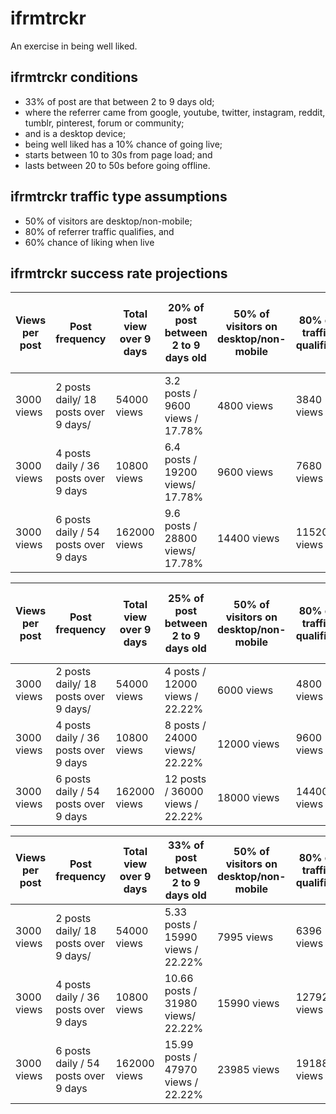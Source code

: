# ifrmtrckr

An exercise in being well liked.

## ifrmtrckr conditions

- 33% of post are that between 2 to 9 days old;
- where the referrer came from google, youtube, twitter, instagram, reddit, tumblr, pinterest, forum or community;
- and is a desktop device;
- being well liked has a 10% chance of going live;
- starts between 10 to 30s from page load; and
- lasts between 20 to 50s before going offline.

## ifrmtrckr traffic type assumptions 

- 50% of visitors are desktop/non-mobile;
- 80% of referrer traffic qualifies, and
- 60% chance of liking when live

## ifrmtrckr success rate projections

| Views per post | Post frequency                       | Total view over 9 days | 20% of post between 2 to 9 days old | 50% of visitors on desktop/non-mobile | 80% of traffic qualifies | 10% chance of going live | 60% chance of liking when live | Results over 9 days        | Results over 30 days      | Results in % |
| -------------- | ------------------------------------ | ---------------------- | ----------------------------------- | ------------------------------------- | ------------------------ | ------------------------ | ------------------------------ | -------------------------- | ------------------------- | ------------ |
| 3000 views     | 2 posts daily/ 18 posts over 9 days/ | 54000 views            | 3.2 posts / 9600 views / 17.78%     | 4800 views                            | 3840 views               | 384 views / 0.71%        | 230.4 views / likes            | 230.4 likes / 54000 views  | 768 likes / 180000 views  | 0.427%       |
| 3000 views     | 4 posts daily / 36 posts over 9 days | 10800 views            | 6.4 posts / 19200 views/ 17.78%     | 9600 views                            | 7680 views               | 768 views / 0.71%        | 460.8 views / likes            | 460.8 likes / 108000 views | 1536 likes / 360000 views | 0.427%       |
| 3000 views     | 6 posts daily / 54 posts over 9 days | 162000 views           | 9.6 posts / 28800 views/ 17.78%     | 14400 views                           | 11520 views              | 1152 views / 0.71%       | 691.2 views / likes            | 691.2 likes / 162000 views | 2304 likes / 540000 views | 0.427%       |



| Views per post | Post frequency                       | Total view over 9 days | 25% of post between 2 to 9 days old | 50% of visitors on desktop/non-mobile | 80% of traffic qualifies | 10% chance of going live | 60% chance of liking when live | Results over 9 days      | Results over 30 days      | Results in % |
| -------------- | ------------------------------------ | ---------------------- | ----------------------------------- | ------------------------------------- | ------------------------ | ------------------------ | ------------------------------ | ------------------------ | ------------------------- | ------------ |
| 3000 views     | 2 posts daily/ 18 posts over 9 days/ | 54000 views            | 4 posts / 12000 views / 22.22%      | 6000 views                            | 4800 views               | 480 views / 0.89%        | 288 views / likes              | 288 likes / 54000 views  | 960 likes / 180000 views  | 0.53%        |
| 3000 views     | 4 posts daily / 36 posts over 9 days | 10800 views            | 8 posts / 24000 views/ 22.22%       | 12000 views                           | 9600 views               | 960 views / 0.89%        | 576 views / likes              | 576 likes / 108000 views | 1920 likes / 360000 views | 0.53%        |
| 3000 views     | 6 posts daily / 54 posts over 9 days | 162000 views           | 12 posts / 36000 views / 22.22%     | 18000 views                           | 14400 views              | 1440 views / 0.89%       | 864 views / likes              | 864 likes / 162000 views | 2880 likes / 540000 views | 0.53%        |

| Views per post | Post frequency                       | Total view over 9 days | 33% of post between 2 to 9 days old | 50% of visitors on desktop/non-mobile | 80% of traffic qualifies | 10% chance of going live | 60% chance of liking when live | Results over 9 days          | Results over 30 days        | Results in % |
| -------------- | ------------------------------------ | ---------------------- | ----------------------------------- | ------------------------------------- | ------------------------ | ------------------------ | ------------------------------ | ---------------------------- | --------------------------- | ------------ |
| 3000 views     | 2 posts daily/ 18 posts over 9 days/ | 54000 views            | 5.33 posts / 15990 views / 22.22%   | 7995 views                            | 6396 views               | 639.6 views / 1.18%      | 383.76 views / likes           | 383.76 likes / 54000 views   | 1279.2 likes / 180000 views | 0.71%        |
| 3000 views     | 4 posts daily / 36 posts over 9 days | 10800 views            | 10.66 posts / 31980 views/ 22.22%   | 15990 views                           | 12792 views              | 1599 views / 1.18%       | 767.2 views / likes            | 767.2 likes / 108000 views   | 2558.4 likes / 360000 views | 0.71%        |
| 3000 views     | 6 posts daily / 54 posts over 9 days | 162000 views           | 15.99 posts / 47970 views / 22.22%  | 23985 views                           | 19188 views              | 2398.5 views / 1.18%     | 1151.28 views / likes          | 1151.28 likes / 162000 views | 3837.6 likes / 540000 views | 0.71%        |


